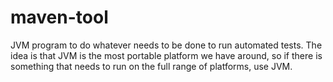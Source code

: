 # maven-tool

JVM program to do whatever needs to be done to run automated tests. The idea is that JVM is the most portable platform
we have around, so if there is something that needs to run on the full range of platforms, use JVM.
